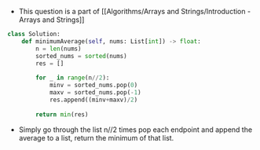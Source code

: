 - This question is a part of [[Algorithms/Arrays and Strings/Introduction - Arrays and Strings]]

```python
class Solution:
	def minimumAverage(self, nums: List[int]) -> float:
		n = len(nums)
		sorted_nums = sorted(nums)
		res = []
		
		for _ in range(n//2):
			minv = sorted_nums.pop(0)
			maxv = sorted_nums.pop(-1)
			res.append((minv+maxv)/2)
		
		return min(res)
```

- Simply go through the list n//2 times pop each endpoint and append the average to a list, return the minimum of that list. 
